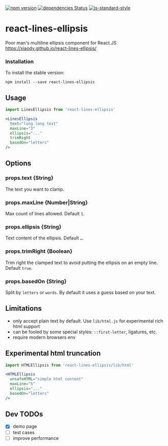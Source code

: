 [![npm version](https://badge.fury.io/js/react-lines-ellipsis.svg)](https://www.npmjs.com/package/react-lines-ellipsis)
[![dependencies Status](https://david-dm.org/xiaody/react-lines-ellipsis/status.svg)](https://david-dm.org/xiaody/react-lines-ellipsis)
[![js-standard-style](https://img.shields.io/badge/code%20style-standard-brightgreen.svg)](http://standardjs.com/)

# react-lines-ellipsis

Poor man's multiline ellipsis component for React.JS https://xiaody.github.io/react-lines-ellipsis/

### Installation

To install the stable version:

```
npm install --save react-lines-ellipsis
```

## Usage

```jsx
import LinesEllipsis from 'react-lines-ellipsis'

<LinesEllipsis
  text="long long text"
  maxLine="3"
  ellipsis="..."
  trimRight
  basedOn="letters"
/>
```

## Options

### props.text {String}

The text you want to clamp.

### props.maxLine {Number|String}

Max count of lines allowed. Default `1`.

### props.ellipsis {String}

Text content of the ellipsis. Default `…`.

### props.trimRight {Boolean}

Trim right the clamped text to avoid putting the ellipsis on an empty line. Default `true`.

### props.basedOn {String}

Split by `letters` or `words`. By default it uses a guess based on your text.

## Limitations

- only accept plain text by default. Use `lib/html.js` for experimental rich html support
- can be fooled by some special styles: `::first-letter`, ligatures, etc.
- require modern browsers env

## Experimental html truncation

```jsx
import HTMLEllipsis from 'react-lines-ellipsis/lib/html'

<HTMLEllipsis
  unsafeHTML="simple html content"
  maxLine="5"
  ellipsis="..."
  basedOn="letters"
/>
```

## Dev TODOs

- [x] demo page
- [ ] test cases
- [ ] improve performance
